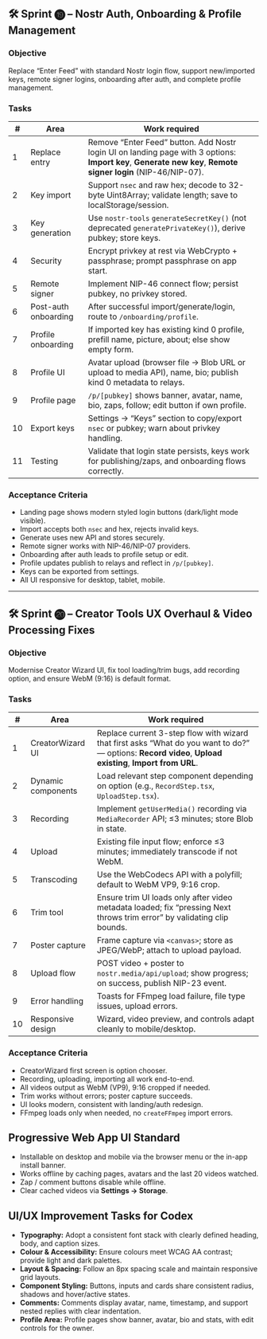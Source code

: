 ## 🛠️ Sprint ⓳ – Nostr Auth, Onboarding & Profile Management

### Objective

Replace “Enter Feed” with standard Nostr login flow, support new/imported keys, remote signer logins, onboarding after auth, and complete profile management.

### Tasks

| #   | Area                 | Work required                                                                                                                                                 |
| --- | -------------------- | ------------------------------------------------------------------------------------------------------------------------------------------------------------- |
| 1   | Replace entry        | Remove “Enter Feed” button. Add Nostr login UI on landing page with 3 options: **Import key**, **Generate new key**, **Remote signer login** (NIP-46/NIP-07). |
| 2   | Key import           | Support `nsec` and raw hex; decode to 32-byte Uint8Array; validate length; save to localStorage/session.                                                      |
| 3   | Key generation       | Use `nostr-tools` `generateSecretKey()` (not deprecated `generatePrivateKey()`), derive pubkey; store keys.                                                   |
| 4   | Security             | Encrypt privkey at rest via WebCrypto + passphrase; prompt passphrase on app start.                                                                           |
| 5   | Remote signer        | Implement NIP-46 connect flow; persist pubkey, no privkey stored.                                                                                             |
| 6   | Post-auth onboarding | After successful import/generate/login, route to `/onboarding/profile`.                                                                                       |
| 7   | Profile onboarding   | If imported key has existing kind 0 profile, prefill name, picture, about; else show empty form.                                                              |
| 8   | Profile UI           | Avatar upload (browser file → Blob URL or upload to media API), name, bio; publish kind 0 metadata to relays.                                                 |
| 9   | Profile page         | `/p/[pubkey]` shows banner, avatar, name, bio, zaps, follow; edit button if own profile.                                                                      |
| 10  | Export keys          | Settings → “Keys” section to copy/export `nsec` or pubkey; warn about privkey handling.                                                                       |
| 11  | Testing              | Validate that login state persists, keys work for publishing/zaps, and onboarding flows correctly.                                                            |

### Acceptance Criteria

- Landing page shows modern styled login buttons (dark/light mode visible).
- Import accepts both `nsec` and hex, rejects invalid keys.
- Generate uses new API and stores securely.
- Remote signer works with NIP-46/NIP-07 providers.
- Onboarding after auth leads to profile setup or edit.
- Profile updates publish to relays and reflect in `/p/[pubkey]`.
- Keys can be exported from settings.
- All UI responsive for desktop, tablet, mobile.

---

## 🛠️ Sprint ⓴ – Creator Tools UX Overhaul & Video Processing Fixes

### Objective

Modernise Creator Wizard UI, fix tool loading/trim bugs, add recording option, and ensure WebM (9:16) is default format.

### Tasks

| #   | Area               | Work required                                                                                                                                                                      |
| --- | ------------------ | ---------------------------------------------------------------------------------------------------------------------------------------------------------------------------------- |
| 1   | CreatorWizard UI   | Replace current 3-step flow with wizard that first asks “What do you want to do?” — options: **Record video**, **Upload existing**, **Import from URL**.                           |
| 2   | Dynamic components | Load relevant step component depending on option (e.g., `RecordStep.tsx`, `UploadStep.tsx`).                                                                                       |
| 3   | Recording          | Implement `getUserMedia()` recording via `MediaRecorder` API; ≤3 minutes; store Blob in state.                                                                                     |
| 4   | Upload             | Existing file input flow; enforce ≤3 minutes; immediately transcode if not WebM.                                                                                                   |
| 5   | Transcoding        | Use the WebCodecs API with a polyfill; default to WebM VP9, 9:16 crop. |
| 6   | Trim tool          | Ensure trim UI loads only after video metadata loaded; fix “pressing Next throws trim error” by validating clip bounds.                                                            |
| 7   | Poster capture     | Frame capture via `<canvas>`; store as JPEG/WebP; attach to upload payload.                                                                                                        |
| 8   | Upload flow        | POST video + poster to `nostr.media/api/upload`; show progress; on success, publish NIP-23 event.                                                                                  |
| 9   | Error handling     | Toasts for FFmpeg load failure, file type issues, upload errors.                                                                                                                   |
| 10  | Responsive design  | Wizard, video preview, and controls adapt cleanly to mobile/desktop.                                                                                                               |

### Acceptance Criteria

- CreatorWizard first screen is option chooser.
- Recording, uploading, importing all work end-to-end.
- All videos output as WebM (VP9), 9:16 cropped if needed.
- Trim works without errors; poster capture succeeds.
- UI looks modern, consistent with landing/auth redesign.
- FFmpeg loads only when needed, no `createFFmpeg` import errors.

## Progressive Web App UI Standard

- Installable on desktop and mobile via the browser menu or the in-app install banner.
- Works offline by caching pages, avatars and the last 20 videos watched.
- Zap / comment buttons disable while offline.
- Clear cached videos via **Settings → Storage**.

## UI/UX Improvement Tasks for Codex

- **Typography:** Adopt a consistent font stack with clearly defined heading, body, and caption sizes.
- **Colour & Accessibility:** Ensure colours meet WCAG AA contrast; provide light and dark palettes.
- **Layout & Spacing:** Follow an 8px spacing scale and maintain responsive grid layouts.
- **Component Styling:** Buttons, inputs and cards share consistent radius, shadows and hover/active states.
- **Comments:** Comments display avatar, name, timestamp, and support nested replies with clear indentation.
- **Profile Area:** Profile pages show banner, avatar, bio and stats, with edit controls for the owner.

